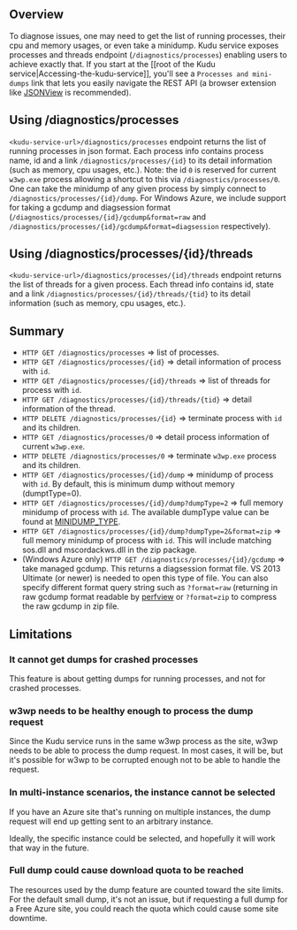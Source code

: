 ## Overview

To diagnose issues, one may need to get the list of running processes, their cpu and memory usages, or even take a minidump.  Kudu service exposes processes and threads endpoint (`/diagnostics/processes`) enabling users to achieve exactly that. If you start at the [[root of the Kudu service|Accessing-the-kudu-service]], you'll see a `Processes and mini-dumps` link that lets you easily navigate the REST API (a browser extension like [JSONView](https://chrome.google.com/webstore/detail/jsonview/chklaanhfefbnpoihckbnefhakgolnmc?hl=en) is recommended).

## Using /diagnostics/processes

`<kudu-service-url>/diagnostics/processes` endpoint returns the list of running processes in json format.   Each process info contains process name, id and a link `/diagnostics/processes/{id}` to its detail information (such as memory, cpu usages, etc.).  Note: the id `0` is reserved for current `w3wp.exe` process allowing a shortcut to this via `/diagnostics/processes/0`.  One can take the minidump of any given process by simply connect to `/diagnostics/processes/{id}/dump`.   For Windows Azure, we include support for taking a gcdump and diagsession format (`/diagnostics/processes/{id}/gcdump&format=raw` and `/diagnostics/processes/{id}/gcdump&format=diagsession` respectively).      

## Using /diagnostics/processes/{id}/threads

`<kudu-service-url>/diagnostics/processes/{id}/threads` endpoint returns the list of threads for a given process.   Each thread info contains id, state and a link `/diagnostics/processes/{id}/threads/{tid}` to its detail information (such as memory, cpu usages, etc.).  

## Summary

* `HTTP GET /diagnostics/processes` => list of processes.
* `HTTP GET /diagnostics/processes/{id}` => detail information of process with `id`.
* `HTTP GET /diagnostics/processes/{id}/threads` => list of threads for process with `id`.
* `HTTP GET /diagnostics/processes/{id}/threads/{tid}` => detail information of the thread.
* `HTTP DELETE /diagnostics/processes/{id}` => terminate process with `id` and its children.
* `HTTP GET /diagnostics/processes/0` => detail process information of current `w3wp.exe`.
* `HTTP DELETE /diagnostics/processes/0` => terminate `w3wp.exe` process and its children.
* `HTTP GET /diagnostics/processes/{id}/dump` => minidump of process with `id`.  By default, this is minimum dump without memory (dumptType=0).
* `HTTP GET /diagnostics/processes/{id}/dump?dumpType=2` => full memory minidump of process with `id`.  The available dumpType  value can be found at [MINIDUMP_TYPE](http://msdn.microsoft.com/en-us/library/windows/desktop/ms680519.aspx).
* `HTTP GET /diagnostics/processes/{id}/dump?dumpType=2&format=zip` => full memory minidump of process with `id`.  This will include matching sos.dll and mscordackws.dll in the zip package.  
* (Windows Azure only) `HTTP GET /diagnostics/processes/{id}/gcdump` => take managed gcdump.  This returns a diagsession format file.    VS 2013 Ultimate (or newer) is needed to open this type of file.  You can also specify different format query string such as `?format=raw` (returning in raw gcdump format readable by [perfview](http://www.microsoft.com/en-us/download/details.aspx?id=28567) or `?format=zip` to compress the raw gcdump in zip file.

## Limitations

### It cannot get dumps for crashed processes

This feature is about getting dumps for running processes, and not for crashed processes.

### w3wp needs to be healthy enough to process the dump request

Since the Kudu service runs in the same w3wp process as the site, w3wp needs to be able to process the dump request. In most cases, it will be, but it's possible for w3wp to be corrupted enough not to be able to handle the request.

### In multi-instance scenarios, the instance cannot be selected

If you have an Azure site that's running on multiple instances, the dump request will end up getting sent to an arbitrary instance.

Ideally, the specific instance could be selected, and hopefully it will work that way in the future.


### Full dump could cause download quota to be reached

The resources used by the dump feature are counted toward the site limits. For the default small dump, it's not an issue, but if requesting a full dump for a Free Azure site, you could reach the quota which could cause some site downtime.